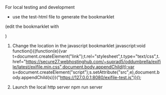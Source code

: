 For local testing and development

- use the test-html file to generate the bookmarklet

(edit the bookmarklet with 

)

1. Change the location in the javascript bookmarklet
javascript:void function(){(function(e){var t=document.createElement("link");t.rel="stylesheet",t.type="text/css",t.href="https://secure27.webhostinghub.com/~suprad5/oddumbrella/exifile/latest/exifile.min.css",document.body.appendChild(t);var s=document.createElement("script");s.setAttribute("src",e),document.body.appendChild(s)})("https://127.0.0.1:8080/exifile-test.js")}();


2. Launch the local http server
npm run server